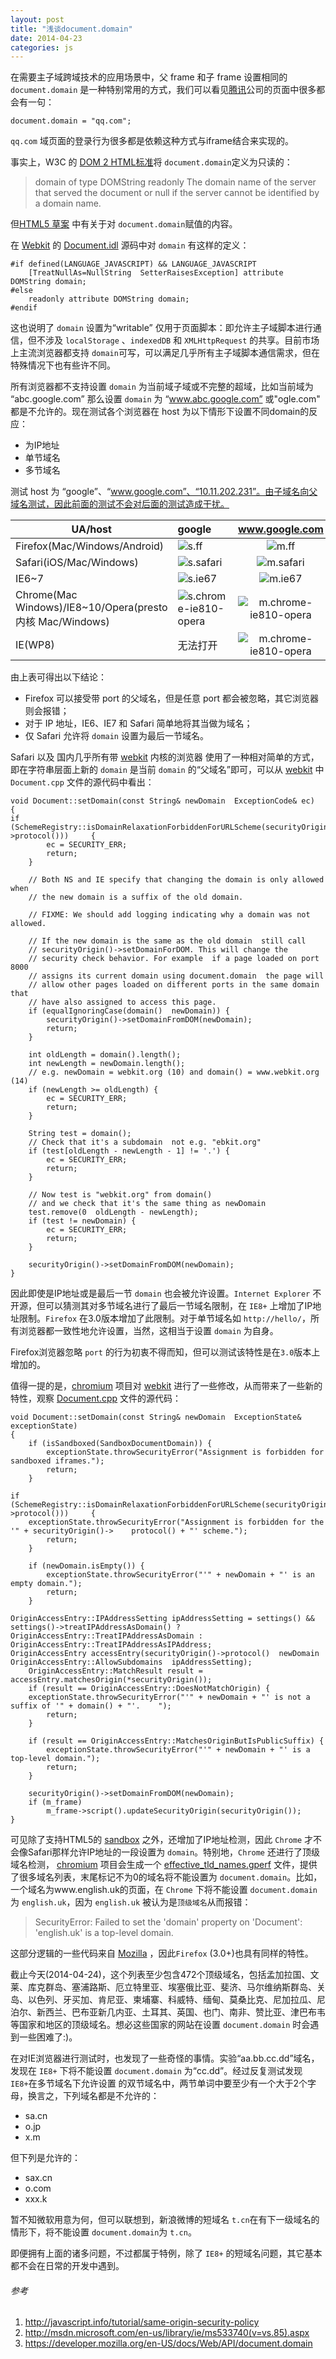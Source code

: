 ```yaml
---
layout: post
title: "浅谈document.domain"
date: 2014-04-23
categories: js
---
```


在需要主子域跨域技术的应用场景中，父 frame 和子 frame 设置相同的 `document.domain` 是一种特别常用的方式，我们可以看见[腾讯](http://www.qq.com)公司的页面中很多都会有一句：

    document.domain = "qq.com";

`qq.com` 域页面的登录行为很多都是依赖这种方式与iframe结合来实现的。


事实上，W3C 的 [DOM 2 HTML标准](http://www.w3.org/TR/2003/REC-DOM-Level-2-HTML-20030109/html.html#ID-2250147)将 `document.domain`定义为只读的：

>domain of type DOMString  readonly
>The domain name of the server that served the document  or null if the server cannot be identified by a domain name.

但[HTML5 草案](http://www.whatwg.org/specs/web-apps/current-work/multipage/origin-0.html#relaxing-the-same-origin-restriction) 中有关于对 `document.domain`赋值的内容。

在 [Webkit](http://www.webkit.org) 的 [Document.idl](https://code.google.com/p/chromium/codesearch#chromium/src/third_party/WebKit/Source/core/dom/Document.idl) 源码中对 `domain` 有这样的定义：

    #if defined(LANGUAGE_JAVASCRIPT) && LANGUAGE_JAVASCRIPT
        [TreatNullAs=NullString  SetterRaisesException] attribute DOMString domain;
    #else
        readonly attribute DOMString domain;
    #endif

这也说明了 `domain` 设置为“writable” 仅用于页面脚本：即允许主子域脚本进行通信，但不涉及 `localStorage` 、`indexedDB` 和 `XMLHttpRequest` 的共享。目前市场上主流浏览器都支持 `domain`可写，可以满足几乎所有主子域脚本通信需求，但在特殊情况下也有些许不同。

所有浏览器都不支持设置 `domain` 为当前域子域或不完整的超域，比如当前域为 “abc.google.com”  那么设置 `domain` 为 “www.abc.google.com” 或"ogle.com" 都是不允许的。现在测试各个浏览器在 host 为以下情形下设置不同domain的反应：

 - 为IP地址
 - 单节域名
 - 多节域名

测试 host 为 “google”、“www.google.com”、“10.11.202.231”。由子域名向父域名测试，因此前面的测试不会对后面的测试造成干扰。


| UA/host                                  | google                                   |              www.google.com              |                            10.11.202.231 |
| ---------------------------------------- | :--------------------------------------- | :--------------------------------------: | ---------------------------------------: |
| Firefox(Mac/Windows/Android)             | ![s.ff](/images/domain/s.ff.jpg)         |     ![m.ff](/images/domain/m.ff.jpg)     |       ![ip.ff](/images/domain/ip.ff.jpg) |
| Safari(iOS/Mac/Windows)                  | ![s.safari](/images/domain/s.ie8.jpg)    |  ![m.safari](/images/domain/m.ie6.jpg)   | ![ip.safari](/images/domain/ip.safari.jpg) |
| IE6~7                                    | ![s.ie67](/images/domain/s.ie8.jpg)      |   ![m.ie67](/images/domain/m.ie6.jpg)    |    ![ip.ie67](/images/domain/ip.ie6.jpg) |
| Chrome(Mac Windows)/IE8~10/Opera(presto内核 Mac/Windows) | ![s.chrome-ie810-opera](/images/domain/s.ie8.jpg) | ![m.chrome-ie810-opera](/images/domain/m.ie6.jpg) | ![ip.chrome-ie810-opera](/images/domain/ip.ie8.jpg) |
| IE(WP8)                                  | 无法打开                                     | ![m.chrome-ie810-opera](/images/domain/m.ie6.jpg) | ![ip.chrome-ie810-opera](/images/domain/ip.ie8.jpg) |

由上表可得出以下结论：
 - Firefox 可以接受带 port 的父域名，但是任意 port 都会被忽略，其它浏览器则会报错；
 - 对于 IP 地址，IE6、IE7 和 Safari 简单地将其当做为域名；
 - 仅 Safari 允许将 `domain` 设置为最后一节域名。

 Safari 以及 国内几乎所有带 [webkit](http://www.webkit.org) 内核的浏览器 使用了一种相对简单的方式，即在字符串层面上新的 `domain` 是当前 `domain` 的“父域名”即可，可以从 [webkit](http://www.webkit.org) 中 `Document.cpp` 文件的源代码中看出：
​    

    void Document::setDomain(const String& newDomain  ExceptionCode& ec)
    {
    if (SchemeRegistry::isDomainRelaxationForbiddenForURLScheme(securityOrigin()->protocol()))     {
            ec = SECURITY_ERR;
            return;
        }
    
        // Both NS and IE specify that changing the domain is only allowed when
        // the new domain is a suffix of the old domain.
    
        // FIXME: We should add logging indicating why a domain was not allowed.
    
        // If the new domain is the same as the old domain  still call
        // securityOrigin()->setDomainForDOM. This will change the
        // security check behavior. For example  if a page loaded on port 8000
        // assigns its current domain using document.domain  the page will
        // allow other pages loaded on different ports in the same domain that
        // have also assigned to access this page.
        if (equalIgnoringCase(domain()  newDomain)) {
            securityOrigin()->setDomainFromDOM(newDomain);
            return;
        }
    
        int oldLength = domain().length();
        int newLength = newDomain.length();
        // e.g. newDomain = webkit.org (10) and domain() = www.webkit.org (14)
        if (newLength >= oldLength) {
            ec = SECURITY_ERR;
            return;
        }
    
        String test = domain();
        // Check that it's a subdomain  not e.g. "ebkit.org"
        if (test[oldLength - newLength - 1] != '.') {
            ec = SECURITY_ERR;
            return;
        }
    
        // Now test is "webkit.org" from domain()
        // and we check that it's the same thing as newDomain
        test.remove(0  oldLength - newLength);
        if (test != newDomain) {
            ec = SECURITY_ERR;
            return;
        }
    
        securityOrigin()->setDomainFromDOM(newDomain);
    }


因此即使是IP地址或是最后一节 `domain` 也会被允许设置。`Internet Explorer` 不开源，但可以猜测其对多节域名进行了最后一节域名限制，在 `IE8+` 上增加了IP地址限制。`Firefox` 在3.0版本增加了此限制。对于单节域名如 `http://hello/`，所有浏览器都一致性地允许设置，当然，这相当于设置 `domain` 为自身。

Firefox浏览器忽略 `port` 的行为初衷不得而知，但可以测试该特性是在`3.0`版本上增加的。

值得一提的是，[chromium](http://www.chromium.org/Home) 项目对 [webkit](http://www.webkit.org) 进行了一些修改，从而带来了一些新的特性，观察 [Document.cpp](https://code.google.com/p/chromium/codesearch#chromium/src/third_party/WebKit/Source/core/dom/Document.cpp) 文件的源代码：

    void Document::setDomain(const String& newDomain  ExceptionState& exceptionState)
    {
        if (isSandboxed(SandboxDocumentDomain)) {
            exceptionState.throwSecurityError("Assignment is forbidden for sandboxed iframes.");
            return;
        }
    
    if (SchemeRegistry::isDomainRelaxationForbiddenForURLScheme(securityOrigin()->protocol()))     {
        exceptionState.throwSecurityError("Assignment is forbidden for the '" + securityOrigin()->    protocol() + "' scheme.");
            return;
        }
    
        if (newDomain.isEmpty()) {
            exceptionState.throwSecurityError("'" + newDomain + "' is an empty domain.");
            return;
        }
    
    OriginAccessEntry::IPAddressSetting ipAddressSetting = settings() && settings()->treatIPAddressAsDomain() ? OriginAccessEntry::TreatIPAddressAsDomain :     OriginAccessEntry::TreatIPAddressAsIPAddress;
    OriginAccessEntry accessEntry(securityOrigin()->protocol()  newDomain      OriginAccessEntry::AllowSubdomains  ipAddressSetting);
        OriginAccessEntry::MatchResult result = accessEntry.matchesOrigin(*securityOrigin());
        if (result == OriginAccessEntry::DoesNotMatchOrigin) {
        exceptionState.throwSecurityError("'" + newDomain + "' is not a suffix of '" + domain() + "'.    ");
            return;
        }
    
        if (result == OriginAccessEntry::MatchesOriginButIsPublicSuffix) {
            exceptionState.throwSecurityError("'" + newDomain + "' is a top-level domain.");
            return;
        }
    
        securityOrigin()->setDomainFromDOM(newDomain);
        if (m_frame)
            m_frame->script().updateSecurityOrigin(securityOrigin());
    }


可见除了支持HTML5的 [sandbox](http://www.whatwg.org/specs/web-apps/current-work/multipage/the-iframe-element.html#attr-iframe-sandbox) 之外，还增加了IP地址检测，因此 `Chrome` 才不会像Safari那样允许IP地址的一段设置为 `domain`。特别地，`Chrome` 还进行了顶级域名检测， [chromium](http://www.chromium.org/Home) 项目会生成一个 [effective_tld_names.gperf](https://code.google.com/p/chromium/codesearch#chromium/src/net/base/registry_controlled_domains/effective_tld_names.gperf) 文件，提供了很多域名列表，末尾标记不为0的域名将不能设置为 `document.domain`。比如，一个域名为www.english.uk的页面，在 `Chrome` 下将不能设置 `document.domain` 为 `english.uk`，因为 `english.uk` 被认为是`顶级域名`从而报错：

>SecurityError: Failed to set the 'domain' property on 'Document': 'english.uk' is a top-level domain.

这部分逻辑的一些代码来自 [Mozilla](http://www.mozilla.org) ，因此`Firefox` (3.0+)也具有同样的特性。

截止今天(2014-04-24)，这个列表至少包含472个顶级域名，包括孟加拉国、文莱、库克群岛、塞浦路斯、厄立特里亚、埃塞俄比亚、斐济、马尔维纳斯群岛、关岛、以色列、牙买加、肯尼亚、柬埔寨、科威特、缅甸、莫桑比克、尼加拉瓜、尼泊尔、新西兰、巴布亚新几内亚、土耳其、英国、也门、南非、赞比亚、津巴布韦等国家和地区的顶级域名。想必这些国家的网站在设置 `document.domain` 时会遇到一些困难了:)。



在对IE浏览器进行测试时，也发现了一些奇怪的事情。实验“aa.bb.cc.dd”域名，发现在 `IE8+` 下将不能设置 `document.domain` 为“cc.dd”。经过反复测试发现 `IE8+`在多节域名下允许设置 的双节域名中，两节单词中要至少有一个大于2个字母，换言之，下列域名都是不允许的：

 - sa.cn
 - o.jp
 - x.m

但下列是允许的：

 - sax.cn
 - o.com
 - xxx.k

暂不知微软用意为何，但可以联想到，新浪微博的短域名 `t.cn`在有下一级域名的情形下，将不能设置 `document.domain`为 `t.cn`。


即便拥有上面的诸多问题，不过都属于特例，除了 `IE8+` 的短域名问题，其它基本都不会在日常的开发中遇到。

###### 参考
  1. <http://javascript.info/tutorial/same-origin-security-policy>
  2. <http://msdn.microsoft.com/en-us/library/ie/ms533740(v=vs.85).aspx>
  3. <https://developer.mozilla.org/en-US/docs/Web/API/document.domain>
